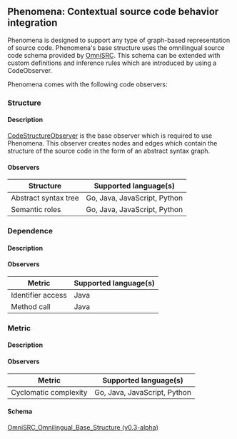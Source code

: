 ## Phenomena: Contextual source code behavior integration 
Phenomena is designed to support any type of graph-based representation of source code.
Phenomena's base structure uses the omnilingual source code schema provided by [OmniSRC](https://github.com/CodeBrig/OmniSRC).
This schema can be extended with custom definitions and inference rules which are introduced by using a CodeObserver.

Phenomena comes with the following code observers:

### Structure

#### Description
[CodeStructureObserver](https://github.com/CodeBrig/Phenomena/blob/master/src/main/groovy/com/codebrig/phenomena/code/structure/CodeStructureObserver.groovy)
is the base observer which is required to use Phenomena.
This observer creates nodes and edges which contain the structure of the source code in the form of an abstract syntax graph.

#### Observers

| Structure                   | Supported language(s)              |
| --------------------------- | ---------------------------------- |
| Abstract syntax tree        | Go, Java, JavaScript, Python       |
| Semantic roles              | Go, Java, JavaScript, Python       |

### Dependence

#### Description

#### Observers

| Metric                      | Supported language(s)              |
| --------------------------- | ---------------------------------- |
| Identifier access           | Java                               |
| Method call                 | Java                               |

### Metric

#### Description

#### Observers

| Metric                      | Supported language(s)              |
| --------------------------- | ---------------------------------- |
| Cyclomatic complexity       | Go, Java, JavaScript, Python       |

#### Schema
[OmniSRC_Omnilingual_Base_Structure (v0.3-alpha)](https://github.com/CodeBrig/OmniSRC/blob/v0.3-alpha/src/main/resources/schema/omnilingual/OmniSRC_Omnilingual_Base_Structure.gql)
